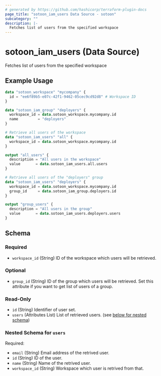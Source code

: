 ```yaml
---
# generated by https://github.com/hashicorp/terraform-plugin-docs
page_title: "sotoon_iam_users Data Source - sotoon"
subcategory: ""
description: |-
  Fetches list of users from the specified workspace
---
```


# sotoon_iam_users (Data Source)

Fetches list of users from the specified workspace

## Example Usage

```terraform
data "sotoon_workspace" "mycompany" {
  id = "ee6f89b5-e07c-42f1-9462-05cec9cd92d8" # Workspace ID
}

data "sotoon_iam_group" "deployers" {
  workspace_id = data.sotoon_workspace.mycompany.id
  name         = "deployers"
}

# Retrieve all users of the workspace
data "sotoon_iam_users" "all" {
  workspace_id = data.sotoon_workspace.mycompany.id
}

output "all_users" {
  description = "All users in the workspace"
  value       = data.sotoon_iam_users.all.users
}

# Retrieve all users of the "deployers" group
data "sotoon_iam_users" "deployers" {
  workspace_id = data.sotoon_workspace.mycompany.id
  group_id     = data.sotoon_iam_group.deployers.id
}

output "group_users" {
  description = "All users in the group"
  value       = data.sotoon_iam_users.deployers.users
}
```

<!-- schema generated by tfplugindocs -->
## Schema

### Required

- `workspace_id` (String) ID of the workspace which users will be retrieved.

### Optional

- `group_id` (String) ID of the group which users will be retrieved. Set this attribute if you want to get list of users of a group.

### Read-Only

- `id` (String) Identifier of user set.
- `users` (Attributes List) List of retrieved users. (see [below for nested schema](#nestedatt--users))

<a id="nestedatt--users"></a>
### Nested Schema for `users`

Required:

- `email` (String) Email address of the retrived user.
- `id` (String) ID of the user.
- `name` (String) Name of the retrived user.
- `workspace_id` (String) Workspace which user is retrived from that.
